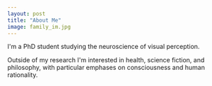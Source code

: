 ```yaml
---
layout: post
title: "About Me"
image: family_im.jpg
---
```


I'm a PhD student studying the neuroscience of visual perception.  

Outside of my research I'm interested in health, science fiction, and philosophy, with particular emphases on consciousness and human rationality.
